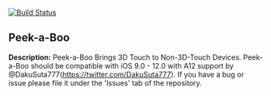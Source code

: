 [![Build Status](https://travis-ci.org/ioscreatix/Peek-a-Boo.svg?branch=master)](https://travis-ci.org/ioscreatix/Peek-a-Boo)
## Peek-a-Boo
**Description:** Peek-a-Boo Brings 3D Touch to Non-3D-Touch Devices. Peek-a-Boo should be compatible with iOS 9.0 - 12.0 with A12 support by @DakuSuta777(https://twitter.com/DakuSuta777). If you have a bug or issue please file it under the 'Issues' tab of the repository.
